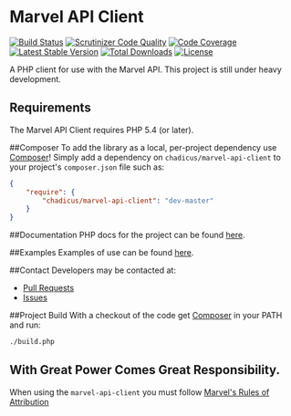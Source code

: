 # Marvel API Client
[![Build Status](https://travis-ci.org/chadicus/marvel-api-client.png)](https://travis-ci.org/chadicus/marvel-api-client)
[![Scrutinizer Code Quality](http://img.shields.io/scrutinizer/g/chadicus/marvel-api-client.svg?style=flat)](https://scrutinizer-ci.com/g/chadicus/marvel-api-client/)
[![Code Coverage](http://img.shields.io/coveralls/chadicus/marvel-api-client.svg?style=flat)](https://coveralls.io/r/chadicus/marvel-api-client)
[![Latest Stable Version](http://img.shields.io/packagist/v/chadicus/marvel-api-client.svg?style=flat)](https://packagist.org/packages/chadicus/marvel-api-client)
[![Total Downloads](http://img.shields.io/packagist/dt/chadicus/marvel-api-client.svg?style=flat)](https://packagist.org/packages/chadicus/marvel-api-client)
[![License](http://img.shields.io/packagist/l/chadicus/marvel-api-client.svg?style=flat)](https://packagist.org/packages/chadicus/marvel-api-client)

A PHP client for use with the Marvel API.  This project is still under heavy development.

## Requirements

The Marvel API Client requires PHP 5.4 (or later).

##Composer
To add the library as a local, per-project dependency use [Composer](http://getcomposer.org)! Simply add a dependency on
`chadicus/marvel-api-client` to your project's `composer.json` file such as:

```json
{
    "require": {
        "chadicus/marvel-api-client": "dev-master"
    }
}
```
##Documentation
PHP docs for the project can be found [here](http://chadicus.github.io/marvel-api-client).

##Examples
Examples of use can be found [here](https://github.com/chadicus/marvel-api-client/tree/master/examples).

##Contact
Developers may be contacted at:

 * [Pull Requests](https://github.com/chadicus/marvel-api-client/pulls)
 * [Issues](https://github.com/chadicus/marvel-api-client/issues)

##Project Build
With a checkout of the code get [Composer](http://getcomposer.org) in your PATH and run:

```sh
./build.php
```

## With Great Power Comes Great Responsibility.
When using the `marvel-api-client` you must follow [Marvel's Rules of Attribution](http://developer.marvel.com/documentation/attribution)


